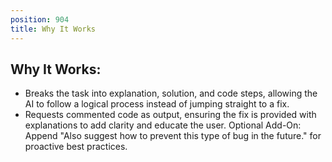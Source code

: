 ```yaml
---
position: 904
title: Why It Works
---
```


## Why It Works:

- Breaks the task into explanation, solution, and code steps, allowing the AI to follow a logical process instead of jumping straight to a fix.
- Requests commented code as output, ensuring the fix is provided with explanations to add clarity and educate the user.
Optional Add-On: Append "Also suggest how to prevent this type of bug in the future." for proactive best practices.